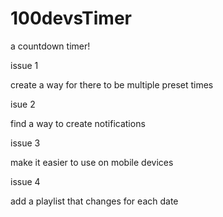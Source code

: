 # 100devsTimer
a countdown timer!
 
 
 issue 1
 
create a way for there to be multiple preset times


isue 2 

find a way to create notifications 

issue 3

make it easier to use on mobile devices

issue 4


add a playlist that changes for each date
